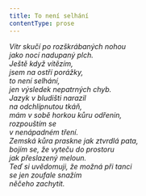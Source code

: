 ```yaml
---
title: To není selhání
contentType: prose
---
```


_Vítr skučí po rozškrábaných nohou  
jako nocí nadupaný plch.  
Ještě když vítězím,  
jsem na ostří porážky,  
to není selhání,  
jen výsledek nepatrných chyb.  
Jazyk v bludišti narazil  
na odchlípnutou tkáň,  
mám v sobě horkou kůru odřenin,  
rozpouštím se  
v nenápadném tření.  
Zemská kůra praskne jak ztvrdlá pata,  
bojím se, že vyteču do prostoru  
jak přeslazený meloun.  
Teď si uvědomuji, že možná při tanci  
se jen zoufale snažím  
něčeho zachytit._
